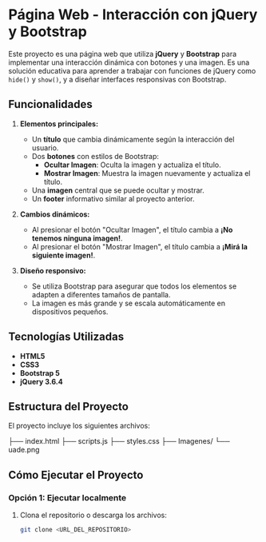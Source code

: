 # Página Web - Interacción con jQuery y Bootstrap

Este proyecto es una página web que utiliza **jQuery** y **Bootstrap** para implementar una interacción dinámica con botones y una imagen. Es una solución educativa para aprender a trabajar con funciones de jQuery como `hide()` y `show()`, y a diseñar interfaces responsivas con Bootstrap.

## Funcionalidades

1. **Elementos principales:**
   - Un **título** que cambia dinámicamente según la interacción del usuario.
   - Dos **botones** con estilos de Bootstrap:
     - **Ocultar Imagen**: Oculta la imagen y actualiza el título.
     - **Mostrar Imagen**: Muestra la imagen nuevamente y actualiza el título.
   - Una **imagen** central que se puede ocultar y mostrar.
   - Un **footer** informativo similar al proyecto anterior.

2. **Cambios dinámicos:**
   - Al presionar el botón "Ocultar Imagen", el título cambia a **¡No tenemos ninguna imagen!**.
   - Al presionar el botón "Mostrar Imagen", el título cambia a **¡Mirá la siguiente imagen!**.

3. **Diseño responsivo:**
   - Se utiliza Bootstrap para asegurar que todos los elementos se adapten a diferentes tamaños de pantalla.
   - La imagen es más grande y se escala automáticamente en dispositivos pequeños.

## Tecnologías Utilizadas

- **HTML5**
- **CSS3**
- **Bootstrap 5**
- **jQuery 3.6.4**

## Estructura del Proyecto

El proyecto incluye los siguientes archivos:

├── index.html
├── scripts.js
├── styles.css
├── Imagenes/
    └── uade.png


## Cómo Ejecutar el Proyecto

### Opción 1: Ejecutar localmente
1. Clona el repositorio o descarga los archivos:
   ```bash
   git clone <URL_DEL_REPOSITORIO>

